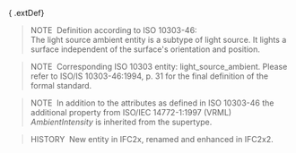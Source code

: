 { .extDef}
> NOTE&nbsp; Definition according to ISO 10303-46:  
> The light source ambient entity is a subtype of light source. It lights a surface independent of the surface's orientation and position.

> NOTE&nbsp; Corresponding ISO 10303 entity: light_source_ambient. Please refer to ISO/IS 10303-46:1994, p. 31 for the final definition of the formal standard.

> NOTE&nbsp; In addition to the attributes as defined in ISO 10303-46 the additional property from ISO/IEC 14772-1:1997 (VRML) _AmbientIntensity_ is inherited from the supertype.

> HISTORY&nbsp; New entity in IFC2x, renamed and enhanced in IFC2x2.
